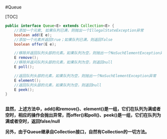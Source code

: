 #Queue

[TOC]


```java
public interface Queue<E> extends Collection<E> {
	//添加一个元索, 如果队列已满，则抛出一个IllegalStateException异常
    boolean add(E e);
	//添加一个元素并返回true；如果队列已满，则返回false
    boolean offer(E e);

    //移除并返回队列头部的元素。如果队列为空，则抛出一个NoSuchElementException异常
    E remove();
    //移除并返问队列头部的元素，如果队列为空，则返回null
    E poll();

    //返回队列头部的元素，如果队列为空，则抛出一个NoSuchElementException异常
    E element();
    //返回队列头部的元素，如果队列为空，则返回null
    E peek();
}
 
```

**显然，上述方法中，add()和remove()、element()是一组，它们在队列为满或者空时，相应的操作会抛出异常，而offer()和poll()、peek()是一组，它们在队列为满或者空时，返回false/null**

**另外，由于Queue继承自Collection接口，自然有Collection的一切方法。**